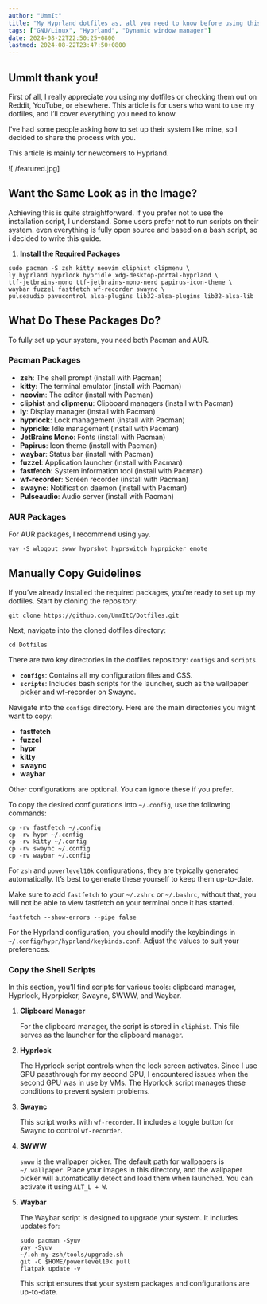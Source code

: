 ```yaml
---
author: "UmmIt"
title: "My Hyprland dotfiles as, all you need to know before using this"
tags: ["GNU/Linux", "Hyprland", "Dynamic window manager"]
date: 2024-08-22T22:50:25+0800
lastmod: 2024-08-22T23:47:50+0800
---
```


## UmmIt thank you!

First of all, I really appreciate you using my dotfiles or checking them out on Reddit, YouTube, or elsewhere. This article is for users who want to use my dotfiles, and I’ll cover everything you need to know.

I’ve had some people asking how to set up their system like mine, so I decided to share the process with you.

This article is mainly for newcomers to Hyprland.

![./featured.jpg]

## Want the Same Look as in the Image?

Achieving this is quite straightforward. If you prefer not to use the installation script, I understand. Some users prefer not to run scripts on their system. even everything is fully open source and based on a bash script, so i decided to write this guide.

1. **Install the Required Packages**

```shell
sudo pacman -S zsh kitty neovim cliphist clipmenu \
ly hyprland hyprlock hypridle xdg-desktop-portal-hyprland \
ttf-jetbrains-mono ttf-jetbrains-mono-nerd papirus-icon-theme \
waybar fuzzel fastfetch wf-recorder swaync \
pulseaudio pavucontrol alsa-plugins lib32-alsa-plugins lib32-alsa-lib
```

## What Do These Packages Do?

To fully set up your system, you need both Pacman and AUR.

### Pacman Packages

- **zsh**: The shell prompt (install with Pacman)
- **kitty**: The terminal emulator (install with Pacman)
- **neovim**: The editor (install with Pacman)
- **cliphist** and **clipmenu**: Clipboard managers (install with Pacman)
- **ly**: Display manager (install with Pacman)
- **hyprlock**: Lock management (install with Pacman)
- **hypridle**: Idle management (install with Pacman)
- **JetBrains Mono**: Fonts (install with Pacman)
- **Papirus**: Icon theme (install with Pacman)
- **waybar**: Status bar (install with Pacman)
- **fuzzel**: Application launcher (install with Pacman)
- **fastfetch**: System information tool (install with Pacman)
- **wf-recorder**: Screen recorder (install with Pacman)
- **swaync**: Notification daemon (install with Pacman)
- **Pulseaudio**: Audio server (install with Pacman)

### AUR Packages

For AUR packages, I recommend using `yay`.

```shell
yay -S wlogout swww hyprshot hyprswitch hyprpicker emote
```

## Manually Copy Guidelines

If you’ve already installed the required packages, you’re ready to set up my dotfiles. Start by cloning the repository:

```shell
git clone https://github.com/UmmItC/Dotfiles.git
```

Next, navigate into the cloned dotfiles directory:

```shell
cd Dotfiles
```

There are two key directories in the dotfiles repository: `configs` and `scripts`.

- **`configs`**: Contains all my configuration files and CSS.
- **`scripts`**: Includes bash scripts for the launcher, such as the wallpaper picker and wf-recorder on Swaync.

Navigate into the `configs` directory. Here are the main directories you might want to copy:

- **fastfetch**
- **fuzzel**
- **hypr**
- **kitty**
- **swaync**
- **waybar**

Other configurations are optional. You can ignore these if you prefer.

To copy the desired configurations into `~/.config`, use the following commands:

```shell
cp -rv fastfetch ~/.config
cp -rv hypr ~/.config
cp -rv kitty ~/.config
cp -rv swaync ~/.config
cp -rv waybar ~/.config
```

For `zsh` and `powerlevel10k` configurations, they are typically generated automatically. It’s best to generate these yourself to keep them up-to-date.

Make sure to add `fastfetch` to your `~/.zshrc` or `~/.bashrc`, without that, you will not be able to view fastfetch on your terminal once it has started.

```shell
fastfetch --show-errors --pipe false
```

For the Hyprland configuration, you should modify the keybindings in `~/.config/hypr/hyprland/keybinds.conf`. Adjust the values to suit your preferences.

### Copy the Shell Scripts

In this section, you’ll find scripts for various tools: clipboard manager, Hyprlock, Hyprpicker, Swaync, SWWW, and Waybar.

1. **Clipboard Manager**

   For the clipboard manager, the script is stored in `cliphist`. This file serves as the launcher for the clipboard manager.

2. **Hyprlock**

   The Hyprlock script controls when the lock screen activates. Since I use GPU passthrough for my second GPU, I encountered issues when the second GPU was in use by VMs. The Hyprlock script manages these conditions to prevent system problems.

3. **Swaync**

   This script works with `wf-recorder`. It includes a toggle button for Swaync to control `wf-recorder`.

4. **SWWW**

   `swww` is the wallpaper picker. The default path for wallpapers is `~/.wallpaper`. Place your images in this directory, and the wallpaper picker will automatically detect and load them when launched. You can activate it using `ALT_L + W`.

5. **Waybar**

   The Waybar script is designed to upgrade your system. It includes updates for:

   ```shell
   sudo pacman -Syuv
   yay -Syuv
   ~/.oh-my-zsh/tools/upgrade.sh
   git -C $HOME/powerlevel10k pull
   flatpak update -v
   ```

   This script ensures that your system packages and configurations are up-to-date.
